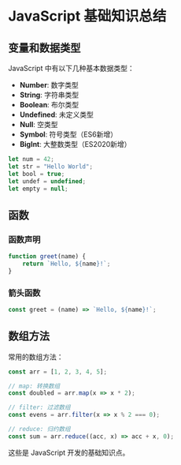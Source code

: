 # JavaScript 基础知识总结

## 变量和数据类型

JavaScript 中有以下几种基本数据类型：

- **Number**: 数字类型
- **String**: 字符串类型  
- **Boolean**: 布尔类型
- **Undefined**: 未定义类型
- **Null**: 空类型
- **Symbol**: 符号类型（ES6新增）
- **BigInt**: 大整数类型（ES2020新增）

```javascript
let num = 42;
let str = "Hello World";
let bool = true;
let undef = undefined;
let empty = null;
```

## 函数

### 函数声明
```javascript
function greet(name) {
    return `Hello, ${name}!`;
}
```

### 箭头函数
```javascript
const greet = (name) => `Hello, ${name}!`;
```

## 数组方法

常用的数组方法：

```javascript
const arr = [1, 2, 3, 4, 5];

// map: 转换数组
const doubled = arr.map(x => x * 2);

// filter: 过滤数组
const evens = arr.filter(x => x % 2 === 0);

// reduce: 归约数组
const sum = arr.reduce((acc, x) => acc + x, 0);
```

这些是 JavaScript 开发的基础知识点。